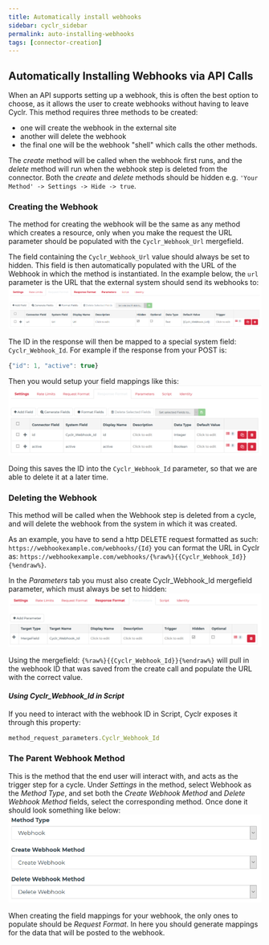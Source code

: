 ```yaml
---
title: Automatically install webhooks
sidebar: cyclr_sidebar
permalink: auto-installing-webhooks
tags: [connector-creation]
---
```

## Automatically Installing Webhooks via API Calls

When an API supports setting up a webhook, this is often the best option to choose, as it allows the user to create webhooks without having to leave Cyclr.
This method requires three methods to be created:
* one will create the webhook in the external site
* another will delete the webhook
* the final one will be the webhook "shell" which calls the other methods.

The *create* method will be called when the webhook first runs, and the *delete* method will run when the webhook step is deleted from the connector. Both the *create* and *delete* methods should be hidden e.g. `'Your Method' -> Settings -> Hide -> true`.

### Creating the Webhook
The method for creating the webhook will be the same as any method which creates a resource, only when you make the request the URL parameter should be populated with the `Cyclr_Webhook_Url` mergefield. 

The field containing the `Cyclr_Webhook_Url` value should always be set to hidden. This field is then automatically populated with the URL of the Webhook in which the method is instantiated. In the example below, the `url` parameter is the URL that the external system should send its webhooks to:
![](./images/create_webhook_url.png)

The ID in the response will then be mapped to a special system field: `Cyclr_Webhook_Id`.
For example if the response from your POST is: 
```javascript
{"id": 1, "active": true}
```
Then you would setup your field mappings like this:
![](./images/create_webhook_mapping.PNG)

Doing this saves the ID into the `Cyclr_Webhook_Id` parameter, so that we are able to delete it at a later time.

### Deleting the Webhook
This method will be called when the Webhook step is deleted from a cycle, and will delete the webhook from the system in which it was created.

As an example, you have to send a http DELETE request formatted as such: `https://webhookexample.com/webhooks/{Id}` you can format the URL in Cyclr as: `https://webhookexample.com/webhooks/{%raw%}{{Cyclr_Webhook_Id}}{%endraw%}`.

In the *Parameters* tab you must also create Cyclr_Webhook_Id mergefield parameter, which must always be set to hidden:
![](./images/delete_webhook_parameter.png)

Using the mergefield: `{%raw%}{{Cyclr_Webhook_Id}}{%endraw%}` will pull in the webhook ID that was saved from the create call and populate the URL with the correct value.

#### *Using Cyclr_Webhook_Id in Script*
If you need to interact with the webhook ID in Script, Cyclr exposes it through this property:
```javascript 
method_request_parameters.Cyclr_Webhook_Id
```

### The Parent Webhook Method
This is the method that the end user will interact with, and acts as the trigger step for a cycle.
Under *Settings* in the method, select Webhook as the *Method Type*, and set both the *Create Webhook Method* and *Delete Webhook Method* fields, select the corresponding method. Once done it should look something like below:
![](./images/webhook_example_settings.PNG)

When creating the field mappings for your webhook, the only ones to populate should be *Request Format*. In here you should generate mappings for the data that will be posted to the webhook.
